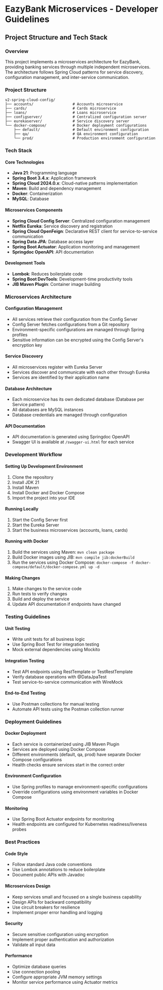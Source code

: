 # EazyBank Microservices - Developer Guidelines

## Project Structure and Tech Stack

### Overview
This project implements a microservices architecture for EazyBank, providing banking services through multiple independent microservices. The architecture follows Spring Cloud patterns for service discovery, configuration management, and inter-service communication.

### Project Structure

```
v2-spring-cloud-config/
├── accounts/                  # Accounts microservice
├── cards/                     # Cards microservice
├── loans/                     # Loans microservice
├── configserver/              # Centralized configuration server
├── eurekaserver/              # Service discovery server
└── docker-compose/            # Docker deployment configurations
    ├── default/               # Default environment configuration
    ├── qa/                    # QA environment configuration
    └── prod/                  # Production environment configuration
```

### Tech Stack

#### Core Technologies
- **Java 21**: Programming language
- **Spring Boot 3.4.x**: Application framework
- **Spring Cloud 2024.0.x**: Cloud-native patterns implementation
- **Maven**: Build and dependency management
- **Docker**: Containerization
- **MySQL**: Database

#### Microservices Components
- **Spring Cloud Config Server**: Centralized configuration management
- **Netflix Eureka**: Service discovery and registration
- **Spring Cloud OpenFeign**: Declarative REST client for service-to-service communication
- **Spring Data JPA**: Database access layer
- **Spring Boot Actuator**: Application monitoring and management
- **Springdoc OpenAPI**: API documentation

#### Development Tools
- **Lombok**: Reduces boilerplate code
- **Spring Boot DevTools**: Development-time productivity tools
- **JIB Maven Plugin**: Container image building

### Microservices Architecture

#### Configuration Management
- All services retrieve their configuration from the Config Server
- Config Server fetches configurations from a Git repository
- Environment-specific configurations are managed through Spring profiles
- Sensitive information can be encrypted using the Config Server's encryption key

#### Service Discovery
- All microservices register with Eureka Server
- Services discover and communicate with each other through Eureka
- Services are identified by their application name

#### Database Architecture
- Each microservice has its own dedicated database (Database per Service pattern)
- All databases are MySQL instances
- Database credentials are managed through configuration

#### API Documentation
- API documentation is generated using Springdoc OpenAPI
- Swagger UI is available at `/swagger-ui.html` for each service

### Development Workflow

#### Setting Up Development Environment
1. Clone the repository
2. Install JDK 21
3. Install Maven
4. Install Docker and Docker Compose
5. Import the project into your IDE

#### Running Locally
1. Start the Config Server first
2. Start the Eureka Server
3. Start the business microservices (accounts, loans, cards)

#### Running with Docker
1. Build the services using Maven: `mvn clean package`
2. Build Docker images using JIB: `mvn compile jib:dockerBuild`
3. Run the services using Docker Compose: `docker-compose -f docker-compose/default/docker-compose.yml up -d`

#### Making Changes
1. Make changes to the service code
2. Run tests to verify changes
3. Build and deploy the service
4. Update API documentation if endpoints have changed

### Testing Guidelines

#### Unit Testing
- Write unit tests for all business logic
- Use Spring Boot Test for integration testing
- Mock external dependencies using Mockito

#### Integration Testing
- Test API endpoints using RestTemplate or TestRestTemplate
- Verify database operations with @DataJpaTest
- Test service-to-service communication with WireMock

#### End-to-End Testing
- Use Postman collections for manual testing
- Automate API tests using the Postman collection runner

### Deployment Guidelines

#### Docker Deployment
- Each service is containerized using JIB Maven Plugin
- Services are deployed using Docker Compose
- Different environments (default, qa, prod) have separate Docker Compose configurations
- Health checks ensure services start in the correct order

#### Environment Configuration
- Use Spring profiles to manage environment-specific configurations
- Override configurations using environment variables in Docker Compose

#### Monitoring
- Use Spring Boot Actuator endpoints for monitoring
- Health endpoints are configured for Kubernetes readiness/liveness probes

### Best Practices

#### Code Style
- Follow standard Java code conventions
- Use Lombok annotations to reduce boilerplate
- Document public APIs with Javadoc

#### Microservices Design
- Keep services small and focused on a single business capability
- Design APIs for backward compatibility
- Use circuit breakers for resilience
- Implement proper error handling and logging

#### Security
- Secure sensitive configuration using encryption
- Implement proper authentication and authorization
- Validate all input data

#### Performance
- Optimize database queries
- Use connection pooling
- Configure appropriate JVM memory settings
- Monitor service performance using Actuator metrics